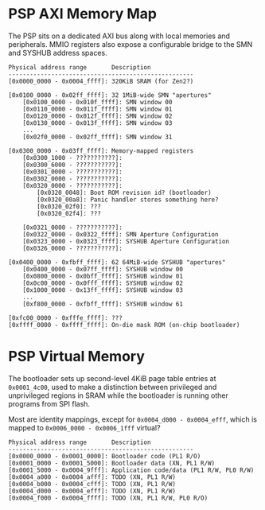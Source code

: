 # PSP AXI Memory Map

The PSP sits on a dedicated AXI bus along with local memories and peripherals.
MMIO registers also expose a configurable bridge to the SMN and SYSHUB
address spaces.

```
Physical address range       Description
----------------------------------------------------
[0x0000_0000 - 0x0004_ffff]: 320KiB SRAM (for Zen2?)

[0x0100_0000 - 0x02ff_ffff]: 32 1MiB-wide SMN "apertures"
	[0x0100_0000 - 0x010f_ffff]: SMN window 00
	[0x0110_0000 - 0x011f_ffff]: SMN window 01
	[0x0120_0000 - 0x012f_ffff]: SMN window 02
	[0x0130_0000 - 0x013f_ffff]: SMN window 03
	...
	[0x02f0_0000 - 0x02ff_ffff]: SMN window 31

[0x0300_0000 - 0x03ff_ffff]: Memory-mapped registers
	[0x0300_1000 - ???????????]: 
	[0x0300_6000 - ???????????]: 
	[0x0301_0000 - ???????????]: 
	[0x0302_0000 - ???????????]: 
	[0x0320_0000 - ???????????]: 
		[0x0320_0048]: Boot ROM revision id? (bootloader)
		[0x0320_00a8]: Panic handler stores something here?
		[0x0320_02f0]: ???
		[0x0320_02f4]: ???

	[0x0321_0000 - ???????????]: 
	[0x0322_0000 - 0x0322_ffff]: SMN Aperture Configuration
	[0x0323_0000 - 0x0323_ffff]: SYSHUB Aperture Configuration 
	[0x0326_0000 - ???????????]: 

[0x0400_0000 - 0xfbff_ffff]: 62 64MiB-wide SYSHUB "apertures"
	[0x0400_0000 - 0x07ff_ffff]: SYSHUB window 00
	[0x0800_0000 - 0x0bff_ffff]: SYSHUB window 01
	[0x0c00_0000 - 0x0fff_ffff]: SYSHUB window 02
	[0x1000_0000 - 0x13ff_ffff]: SYSHUB window 03
	...
	[0xf800_0000 - 0xfbff_ffff]: SYSHUB window 61

[0xfc00_0000 - 0xfffe_ffff]: ???
[0xffff_0000 - 0xffff_ffff]: On-die mask ROM (on-chip bootloader)
```

# PSP Virtual Memory

The bootloader sets up second-level 4KiB page table entries at `0x0001_4c00`, 
used to make a distinction between privileged and unprivileged regions in SRAM
while the bootloader is running other programs from SPI flash.

Most are identity mappings, except for `0x0004_d000 - 0x0004_efff`, which
is mapped to `0x0006_0000 - 0x0006_1fff` virtual?

```
Physical address range       Description
----------------------------------------------------
[0x0000_0000 - 0x0001_0000]: Bootloader code (PL1 R/O)
[0x0001_0000 - 0x0001_5000]: Bootloader data (XN, PL1 R/W)
[0x0001_5000 - 0x0004_9fff]: Application code/data (PL1 R/W, PL0 R/W)
[0x0004_a000 - 0x0004_afff]: TODO (XN, PL1 R/W)
[0x0004_b000 - 0x0004_cfff]: TODO (XN, PL1 R/W)
[0x0004_d000 - 0x0004_efff]: TODO (XN, PL1 R/W)
[0x0004_f000 - 0x0004_ffff]: TODO (XN, PL1 R/W, PL0 R/O)
```

